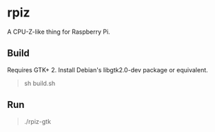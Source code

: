 # rpiz
A CPU-Z-like thing for Raspberry Pi.

Build
-----
Requires GTK+ 2. Install Debian's libgtk2.0-dev package or equivalent.
> sh build.sh

Run
---
> ./rpiz-gtk
